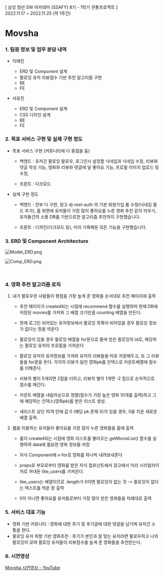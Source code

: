 [ 삼성 청년 SW 아카데미 (SSAFY) 8기 - 1학기 관통프로젝트 ]<br>
2022.11.17 ~ 2022.11.25 (약 1주간)

# Movsha

### 1. 팀원 정보 및 업무 분담 내역

* 이예진
  * ERD 및 Component 설계
  * 팔로잉 유저 리뷰점수 기반 추천 알고리즘 구현
  * BE
  * FE

* 서유진
  * ERD 및 Component 설계
  * CSS 디자인 설계
  * BE
  * FE

### 2. 목표 서비스 구현 및 실제 구현 정도

* 목표 서비스 구현 (커뮤니티에 더 중점을 둠)
  
  * 백엔드 : 유저간 팔로잉 팔로우, 로그인시 설정할 닉네임과 닉네임 수정, 리뷰와 댓글 작성 기능, 영화와 리뷰와 댓글에 달 좋아요 기능, 프로필 이미지 업로드 및 수정, 
  
  * 프론트 : 다크모드

* 실제 구현 정도
  
  * 백엔드 : 전부 다 구현, 장고 dj-rest-auth 의 기본 회원가입 폼 수정(닉네임 필드 추가), 홈 화면에 유저들이 가장 많이 좋아요를 누른 영화 추천 같이 띄우기,
    유저들간의 소통 DB를 기반으로한 알고리즘 추천까지 구현했습니다.
  
  * 프론트 : 디자인(다크모드 등), 미리 기획해둔 모든 기능을 구현했습니다.

### 3. ERD 및 Component Architecture

![Model_ERD.png](https://user-images.githubusercontent.com/109276824/222263297-b6236724-3a58-4b0d-8124-152d10471ce6.png)

![Comp_ERD.png](https://user-images.githubusercontent.com/109276824/222263637-eafd00da-3a41-4cf0-bc55-5ae5cc68f35d.png)

    

### 4. 영화 추천 알고리즘 로직

1. 내가 팔로우한 사람들이 평점을 가장 높게 준 영화들 순서대로 추천 페이지에 출력
   
   * 추천 페이지가 created되는 시점에 recommend 함수를 실행하여 현재 DB에 저장된 movies를 가져와 그 배열 크기만큼 counting 배열을 만든다.
   
   * 현재 로그인 되어있는 유저정보에서 팔로잉 목록이 비어있을 경우 팔로잉 정보가 없다는 창을 띄운다
   
   * 팔로잉이 있을 경우 팔로잉 배열을 for문으로 돌며 얻은 팔로잉의 id로, 해당하는 팔로잉 유저의 프로필을 가져온다
   
   * 팔로잉 유저의 유저정보를 가져와 유저의 리뷰들을 따로 저장해두고, 또 그 리뷰들을 for문을 돈다. 각각의 리뷰가 달린 영화pk를 인덱스로 카운트배열에 점수를 더해준다.
   
   * 리뷰의 별이 5개이면 2점을 더하고, 리뷰의 별이 1개면 -2 점으로 순차적으로 점수를 매긴다.
   
   * 카운트 배열을 내림차순으로 정렬(점수가 가장 높은 영화 10개를 출력)하고 그에 해당하는 인덱스(영화pk)를 받은 리스트 생성.
   
   * 새리스트 상단 10개 안에 값 0 (해당 pk 존재 X)이 있을 경우, 0을 지운 새로운 배열 출력.

2. 웹을 이용하는 유저들이 좋아요를 가장 많이 누른 영화들을 홈에 출력
   
   * 홈이 created되는 시점에 영화 리스트를 불러오는 getMovieList() 함수를 실행하여 data에 필요한 영화 정보들 저장
   - 자식 Component에 v-for로 영화를 하나씩 내려보내준다
   
   - props로 부모로부터 영화를 받은 자식 컴포넌트에서 장고에서 미리 시리얼라이저로 꺼내둔 like_users를 가져온다.
   
   - like_users는 배열이므로 .length가 0이면 팔로잉이 없는 것 -> 팔로잉이 없다는 텍스트를 띄운 창 출력
   
   - 0이 아니면 좋아요를 유저들로부터 가장 많이 받은 영화들을 차례대로 출력

### 5. 서비스 대표 기능

* 영화 기반 커뮤니티 : 영화에 대한 후기 및 후기글에 대한 댓글을 남기며 유저간 소통을 한다.
* 팔로잉 유저 취향 기반 영화추천 : 후기가 본인과 잘 맞는 유저라면 팔로우하고 나의 팔로잉이 모여 팔로잉 유저들이 리뷰점수를 높게 준 영화들을 추천받는다. 

### 6. 시연영상

[Movsha 시연영상 - YouTube](https://youtu.be/7E0ob7r0SdM)
